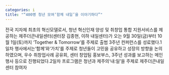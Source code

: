 ```yaml
---
categories: i
title: "“400명 청년 모여‘함께 내일’을 이야기하다”"
---
```

전국 지자체 최초의 혁신모델로서, 청년 혁신인재 양성 및 취창업 통합 지원서비스를 제공하는 제주더큰내일센터(센터장 김종현, 이하 내일센터)가 오는 9월 30일(금)부터 10월 1일(토)까지 ‘Together & Tomorrow’를 주제로 출범 3주년 컨퍼런스를 성료했다.1일차 행사에서는‘함께’와‘가치’를 주제로 청년들이 고민을 공유하고 성장의 방향을 논의하였으며, 우수 취창업사례 공유회, 센터 창업팀 홍보부스, 3주년 성과를 보고하는 메인행사 등으로 진행되었다.2일차 프로그램은 청년과 제주의‘내:일’을 주제로 제주더큰내일센터 참여자